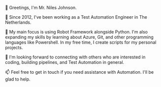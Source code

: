 👋 Greetings, I'm Mr. Niles Johnson.

💼 Since 2012, I've been working as a Test Automation Engineer in The Netherlands.

🌱 My main focus is using Robot Framework alongside Python. I'm also expanding my skills by learning about Azure, Git, and other programming languages like Powershell. In my free time, I create scripts for my personal projects.

💞️ I'm looking forward to connecting with others who are interested in coding, building pipelines, and Test Automation in general.

📫 Feel free to get in touch if you need assistance with Automation. I'll be glad to help.

<!---
MrNilesJohnson/MrNilesJohnson is a ✨ special ✨ repository because its `README.md` (this file) appears on your GitHub profile.
You can click the Preview link to take a look at your changes.
--->
